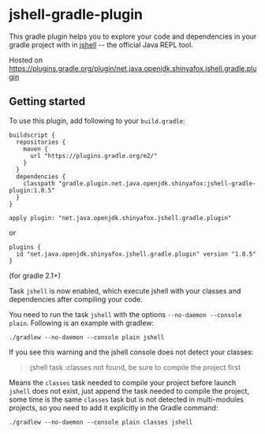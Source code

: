 # jshell-gradle-plugin

This gradle plugin helps you to explore your code and dependencies in your gradle project
with in [jshell](https://docs.oracle.com/javase/9/jshell/introduction-jshell.htm) -- the official Java REPL tool.

Hosted on https://plugins.gradle.org/plugin/net.java.openjdk.shinyafox.jshell.gradle.plugin


## Getting started

To use this plugin, add following to your `build.gradle`:

```
buildscript {
  repositories {
    maven {
      url "https://plugins.gradle.org/m2/"
    }
  }
  dependencies {
    classpath "gradle.plugin.net.java.openjdk.shinyafox:jshell-gradle-plugin:1.0.5"
  }
}

apply plugin: "net.java.openjdk.shinyafox.jshell.gradle.plugin"
```

or

```
plugins {
  id "net.java.openjdk.shinyafox.jshell.gradle.plugin" version "1.0.5"
}
```
(for gradle 2.1+)

Task `jshell` is now enabled, which execute jshell with your classes and dependencies after compiling your code.

You need to run the task `jshell` with the options `--no-daemon --console plain`.
Following is an example with gradlew:

```
./gradlew --no-daemon --console plain jshell
```

If you see this warning and the jshell console does not detect your classes:

> :jshell task :classes not found, be sure to compile the project first

Means the `classes` task needed to compile your project before launch `jshell`
does not exist, just append the task needed to compile the project,
some time is the same `classes` task but is not detected in multi-modules
projects, so you need to add it explicitly in the Gradle command:

```
./gradlew --no-daemon --console plain classes jshell
```
